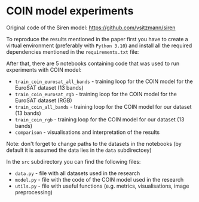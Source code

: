 # COIN model experiments

Original code of the Siren model: https://github.com/vsitzmann/siren

To reproduce the results mentioned in the paper first you have to create a virtual environment (preferably with `Python 3.10`) and install all the required dependencies mentioned in the `requirements.txt` file:

After that, there are 5 notebooks containing code that was used to run experiments with COIN model:
- `train_coin_eurosat_all_bands` -  training loop for the COIN model for the EuroSAT dataset (13 bands)
- `train_coin_eurosat_rgb` -  training loop for the COIN model for the EuroSAT dataset (RGB)
- `train_coin_all_bands` -  training loop for the COIN model for our dataset (13 bands)
- `train_coin_rgb` -  training loop for the COIN model for our dataset (13 bands)
- `comparison` - visualisations and interpretation of the results

Note: don't forget to change paths to the datasets in the notebooks (by default it is assumed the data lies in the `data` subdirectoey)

In the `src` subdirectory you can find the following files:

- `data.py` - file with all datasets used in the research
- `model.py` - file with the code of the COIN model used in the research
- `utils.py` - file with useful functions (e.g. metrics, visualisations, image preprocessing)


